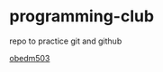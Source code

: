 # programming-club

repo to practice git and github

[obedm503](https://ncai-developers.github.io/programming-club/obedm503/)
